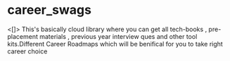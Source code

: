 # career_swags

<[\]> This's basically cloud library where you can get all tech-books , pre-placement materials , previous year interview ques and other tool kits.Different Career Roadmaps which will be benifical for you to take right career choice 
